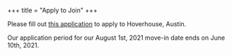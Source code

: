 +++
title = "Apply to Join" 
+++

Please fill out [this application](https://qmqh455sacw.typeform.com/to/TuGIKXAT) to apply to Hoverhouse, Austin.

Our application period for our August 1st, 2021 move-in date ends on June 10th, 2021. 